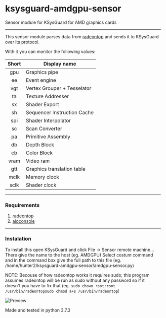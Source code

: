 # ksysguard-amdgpu-sensor
Sensor module for KSysGuard for AMD graphics cards

---
This sensor module parses data from [radeontop](https://github.com/clbr/radeontop) and sends it to KSysGuard over its protocol.

With it you can monitor the following values:

| Short 	| Display name                	|
|:-----:	|-----------------------------	|
|  gpu  	| Graphics pipe               	|
|   ee  	| Event engine                	|
|  vgt  	| Vertex Grouper + Tesselator 	|
|   ta  	| Texture Addresser           	|
|   sx  	| Shader Export               	|
|   sh  	| Sequencer Instruction Cache 	|
|  spi  	| Shader Interpolator         	|
|   sc  	| Scan Converter              	|
|   pa  	| Primitive Assembly          	|
|   db  	| Depth Block                 	|
|   cb  	| Color Block                 	|
|  vram 	| Video ram                   	|
|  gtt  	| Graphics translation table  	|
|  mclk 	| Memory clock                	|
|  sclk 	| Shader clock                	|

---
### Requirements
1. [radeontop](https://github.com/clbr/radeontop)
2. [aioconsole](https://github.com/vxgmichel/aioconsole)

---
### Instalation
To install this open KSysGuard and click File -> Sensor remote machine...
There give the name to the host (eg. AMDGPU)
Select costum command and in the command box
give the full path to this file (eg. /home/hunter2/ksysguard-amdgpu-sensor/amdgpu-sensor.py)

NOTE: Becouse of how radeontop works it requires sudo;
this program assumes radeontop will be run as sudo without
any password so if it doesn't you have to fix that
(eg. `sudo chown root:root /usr/bin/radeontopsudo chmod a+s /usr/bin/radeontop`)

![Preview](https://i.imgur.com/QPB63Sg.png)

Made and tested in python 3.7.3
